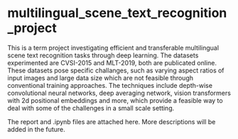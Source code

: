 # multilingual_scene_text_recognition_project
This is a term project investigating efficient and transferable multilingual scene text recognition tasks through deep learning. The datasets experimented are CVSI-2015 and MLT-2019, both are publicated online. These datasets pose specific challanges, such as varying aspect ratios of input images and large data size which are not feasible through conventional training approaches. The techniques include depth-wise convolutional neural networks, deep averaging network, vision transformers with 2d positional embeddings and more, which provide a feasible way to deal with some of the challenges in a small scale setting.

The report and .ipynb files are attached here. More descriptions will be added in the future.
